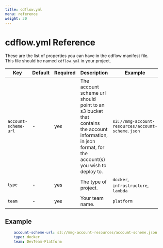 ```yaml
---
title: cdflow.yml
menu: reference
weight: 30
---
```


# cdflow.yml Reference

These are the list of properties you can have in the cdflow manifest file. This file should be named `cdflow.yml` in your project.

| Key | Default | Required | Description | Example |
| --- | ------- | -------- | ----------- | ------- |
| `account-scheme-url` | - | yes | The account scheme url should point to an s3 bucket that contains the account information, in json format, for the account(s) you wish to deploy to. | `s3://mmg-account-resources/account-scheme.json` |
| `type` | - | yes | The type of project. | `docker`, `infrastructure`, `lambda` |
| `team` | - | yes | Your team name. | `platform` |

## Example

```yaml
    account-scheme-url: s3://mmg-account-resources/account-scheme.json
    type: docker
    team: DevTeam-Platform
```
